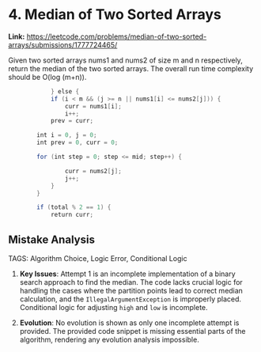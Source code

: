 # 4. Median of Two Sorted Arrays

**Link:** https://leetcode.com/problems/median-of-two-sorted-arrays/submissions/1777724465/

Given two sorted arrays nums1 and nums2 of size m and n respectively, return the median of the two sorted arrays. The overall run time complexity should be O(log (m+n)).

```java
            } else {
            if (i < m && (j >= n || nums1[i] <= nums2[j])) {
                curr = nums1[i];
                i++;
            prev = curr;

        int i = 0, j = 0;    
        int prev = 0, curr = 0;

        for (int step = 0; step <= mid; step++) {

                curr = nums2[j];
                j++;
            }
        }

        if (total % 2 == 1) {
            return curr;
```

## Mistake Analysis

TAGS: Algorithm Choice, Logic Error, Conditional Logic

1. **Key Issues**: Attempt 1 is an incomplete implementation of a binary search approach to find the median.  The code lacks crucial logic for handling the cases where the partition points lead to correct median calculation, and the `IllegalArgumentException` is improperly placed.  Conditional logic for adjusting `high` and `low` is incomplete.

2. **Evolution**: No evolution is shown as only one incomplete attempt is provided.  The provided code snippet is missing essential parts of the algorithm, rendering any evolution analysis impossible.

